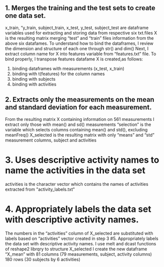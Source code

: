 ## 1. Merges the training and the test sets to create one data set.
x_train, “y_train, subject_train, x_test, y_test, subject_test are dataframe variables used for extracting and storing data from respective six txt.files 
X is the resulting matrix merging “test” and “train” files information from the above six datafames.  To understand how to bind the dataframes, I review the dimension and structure of each one through str() and dim()
Next, I extract column name for X into features variable from “features.txt” file.  To bind properly, I transpose features datafame
X is created,as follows:
1) binding dataframes with measurements (x_test, x_train)
2) binding with t(features) for the column names
3) binding with subjects
4) binding with activities
## 2. Extracts only the measurements on the mean and standard deviation for each measurement.
From the resulting matrix X containing information on 561 measurements I extract only those with mean() and sd() measurements
“selection” is the variable which selects columns containing mean() and std(), excluding meanFreq()
X_selected is the resulting matrix with only “means” and “std” measurement columns, subject and activities
# 3. Uses descriptive activity names to name the activities in the data set
activities is the character vector which contains the names of activities extracted from "activity_labels.txt"
# 4. Appropriately labels the data set with descriptive activity names.
The numbers in the “activities” column of X_selected are substituted with labels based on “activities” vector created in step 3
#5. Appropriately labels the data set with descriptive activity names.
I use melt and dcast functions of reshape2 librqry to structure X_selected
I create the new dataframe “X_mean” with 81 columns (79 measurements, subject, activity columns) 180 rows (30 subjects by 6 activities)
